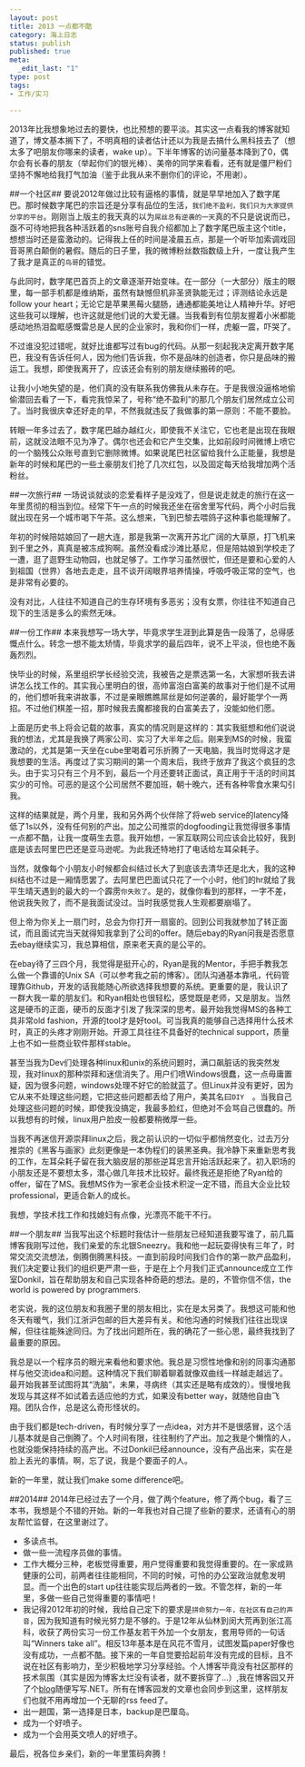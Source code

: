 ```yaml
--- 
layout: post
title: 2013 一点都不酷
category: 海上日志 
status: publish 
published: true
meta: 
  _edit_last: "1"
type: post
tags: 
- 工作/实习

---
```

2013年比我想象地过去的要快，也比预想的要平淡。其实这一点看我的博客就知道了，博文基本搁下了，不明真相的读者估计还以为我是去搞什么黑科技去了（想太多了吧朋友你哪来的读者，wake up）。下半年博客的访问量基本降到了0，偶尔会有长春的朋友（举起你们的银光棒）、美帝的同学来看看，还有就是僵尸粉们坚持不懈地给我打气加油（鉴于此我从来不删你们的评论，不用谢）。

##一个社区##
要说2012年做过比较有逼格的事情，就是早早地加入了数字尾巴。那时候数字尾巴的宗旨还是分享有品位的生活，`我们绝不盈利，我们只为大家提供分享的平台`。刚刚当上版主的我天真的以为`屌丝总有逆袭的一天`真的不只是说说而已，亟不可待地把我各种活跃着的sns账号自我介绍都加上了数字尾巴版主这个title，想想当时还是蛮激动的。记得我上任的时间是凌晨五点，那是一个听毕加索调戏回音哥黑白颠倒的暑假。随后的日子里，我的微博粉丝数指数级上升，一度让我产生了我才是真正的`鸟哥`的错觉。

与此同时，数字尾巴首页上的文章逐渐开始变味。在一部分（一大部分）版主的眼里，每一部手机都是维纳斯，虽然有缺憾但机非圣贤孰能无过；评测结论永远是follow your heart；无论它是苹果黑莓火腿肠，通通都能美地让人精神升华。好吧这些我可以理解，也许这就是他们说的大爱无疆。当我看到有位朋友握着小米都能感动地热泪盈眶感慨雷总是人民的企业家时，我和你们一样，虎躯一震，吓哭了。

不过谁没犯过错呢，就好比谁都写过有bug的代码。从那一刻起我决定离开数字尾巴，我没有告诉任何人，因为他们告诉我，你不是品味的创造者，你只是品味的搬运工。我想，即使我离开了，应该还会有别的朋友继续搬砖的吧。

让我小小地失望的是，他们真的没有联系我仿佛我从未存在。于是我很没逼格地偷偷潜回去看了一下，看完我惊呆了，号称“绝不盈利”的那几个朋友们居然成立公司了。当时我很庆幸还好走的早，不然我就违反了我做事的第一原则：不能不要脸。

转眼一年多过去了，数字尾巴越办越红火，即使我不关注它，它也老是出现在我眼前，这就没法眼不见为净了。偶尔也还会和它产生交集，比如前段时间微博上喷它的一个脑残公众账号直到它删除微博。如果说尾巴社区留给我什么正能量，我想是新年的时候和尾巴的一些土豪朋友们抢了几次红包，以及固定每天给我增加两个活粉丝。

##一次旅行##
一场说谈就谈的恋爱看样子是没戏了，但是说走就走的旅行在这一年里贯彻的相当到位。经常下午一点的时候我还坐在宿舍里写代码，两个小时后我就出现在另一个城市喝下午茶。这么想来，飞到巴黎去喂鸽子这种事也能理解了。

年初的时候陪姑娘回了一趟大连，那是我第一次离开苏北广阔的大草原，打飞机来到千里之外，真真是被冻成狗啊。虽然没看成沙滩比基尼，但是陪姑娘到学校走了一遭，逛了逛野生动物园，也就足够了。工作学习虽然很忙，但还是要和心爱的人到祖国（世界）各地去走走，且不谈开阔眼界培养情操，呼吸呼吸正常的空气，也是非常有必要的。

没有对比，人往往不知道自己的生存环境有多恶劣；没有女票，你往往不知道自己现下的生活是多么的索然无味。

##一份工作##
本来我想写一场大学，毕竟求学生涯到此算是告一段落了，总得感慨点什么。转念一想不能太矫情，毕竟求学的最后四年，说不上平淡，但也绝不轰轰烈烈。

快毕业的时候，系里组织学长经验交流，我被告之是票选第一名，大家想听我去讲讲怎么找工作的。其实我心里明白的很，高帅富泡白富美的故事对于他们是不试用的，他们想听我来讲故事，不过是亲眼瞧瞧屌丝是如何逆袭的，最好能学个一两招。不过他们棋差一招，那时候我去魔都接我的白富美去了，没能如他们愿。

上面是历史书上将会记载的故事，真实的情况则是这样的：其实我挺想和他们说说我的想法，尤其是我换了两家公司、实习了大半年之后。刚来到MS的时候，我蛮激动的，尤其是第一天坐在cube里喝着可乐折腾了一天电脑，我当时觉得这才是我想要的生活。再度过了实习期间的第一个周末后，我终于放弃了我这个疯狂的念头。由于实习只有三个月不到，最后一个月还要转正面试，真正用于干活的时间其实少的可怜。可恶的是这个公司居然不要加班，朝十晚六，还有各种零食水果勾引我。

这样的结果就是，两个月里，我和另外两个伙伴除了将web service的latency降低了1s以外，没有任何别的产出。加之公司推崇的dogfooding让我觉得很多事情一点都不酷，让我一度萌生去意。我开始想，一家互联网公司应该会比较好，我到底是该去阿里巴巴还是亚马逊呢。为此我还特地打了电话给左耳朵耗子。

当然，就像每个小朋友小时候都会纠结过长大了到底该去清华还是北大，我的这种纠结也不过是一厢情愿罢了。去阿里巴巴面试只花了一个小时，他们的hr就给了我平生晴天遇到的最大的一个霹雳`你失败了`。是的，就像你看到的那样，一字不差，他说我失败了，而不是我面试没过。当时我感觉我人生观都要崩塌了。

但上帝为你关上一扇门时，总会为你打开一扇窗的。回到公司我就参加了转正面试，而且面试完当天就得知我拿到了公司的offer。随后ebay的Ryan问我是否愿意去ebay继续实习，我总算相信，原来老天真的是公平的。

在ebay待了三四个月，我觉得是挺开心的，Ryan是我的Mentor，手把手教我怎么做一个靠谱的Unix SA（可以参考我之前的博客）。团队沟通基本靠吼，代码管理靠Github，开发的话我能随心所欲选择我想要的系统。更重要的是，我认识了一群大我一辈的朋友们。和Ryan相处也很轻松，感觉既是老师，又是朋友。当然这是硬币的正面，硬币的反面才引发了我深深的思考。最开始我觉得MS的各种工具非常old fashion，开源的tool才是好tool。可当我真的能够自己选择用什么技术时，真正的头疼才刚刚开始。开源工具往往不具备好的technical support，质量上也不如一些商业软件那样stable。

甚至当我为Dev们处理各种linux和unix的系统问题时，满口飙脏话的我突然发现，我对linux的那种崇拜和迷信消失了。用户们喷Windows很蠢，这一点毋庸置疑，因为很多问题，windows处理不好它的脸就蓝了。但Linux并没有更好，因为它从来不处理这些问题，它把这些问题都丢给了用户，美其名曰`DIY	`。当我自己处理这些问题的时候，即使我没搞定，我最多脸红，但绝对不会骂自己很蠢的。所以我想有的时候，linux用户脸皮一般都要稍微厚一些。

当我不再迷信开源崇拜linux之后，我之前认识的一切似乎都悄然变化，过去万分推崇的《黑客与画家》此刻更像是一本伪程们的装黑圣典。我冷静下来重新思考我的工作，左耳朵耗子留在我大脑皮层的那些逆耳忠言开始活跃起来了。初入职场的小朋友还是不要想太多，潜心做几年技术比较好。最终我还是拒绝了Ryan给的offer，留在了MS。我想MS作为一家老企业技术积淀一定不错，而且大企业比较professional，更适合新人的成长。

我想，学技术找工作和找媳妇有点像，光漂亮不能干不行。

##一个朋友##
当我写出这个标题时我估计一些朋友已经知道我要写谁了，前几篇博客我刚写过他，我们亲爱的东北银Sneezry。我和他一起玩耍得快有三年了，时常交流交流想法，倒腾倒腾黑科技。一直到前段时间我们合作的第一款产品盈利，我们决定要让我们的组织更严肃一些，于是在上个月我们正式announce成立工作室Donkil，旨在帮助朋友和自己实现各种奇葩的想法。是的，不管你信不信，the world is powered by programmers.

老实说，我的这位朋友和我圈子里的朋友相比，实在是太另类了。我想这可能和他冬天有暖气，我们江浙沪包邮的巨大差异有关。和他沟通的时候我们往往出现误解，但往往能殊途同归。为了找出问题所在，我的确花了一些心思，最终我找到了最重要的原因。

我总是以一个程序员的眼光来看他和要求他。我总是习惯性地像和别的同事沟通那样与他交流idea和问题。这种情况下我们聊着聊着就像双曲线一样越走越远了。最开始我甚至试图将其“洗脑”，未果，寻病终（其实还是略有成效的）。慢慢地我发现与其这样不如试着去适应他的方式，如果没有better way，就随他自由飞翔。团队合作，总是这么奇形怪状的。

由于我们都是tech-driven，有时候分享了一点idea，对方并不是很感冒，这个活儿基本就是自己倒腾了。个人时间有限，往往制约了产出。加之我是个懒惰的人，也就没能保持持续的高产出。不过Donkil已经announce，没有产品出来，实在是脸上丢光的事情。啊，忘了说，我是个要面子的人。

新的一年里，就让我们make some difference吧。

##2014##
2014年已经过去了一个月，做了两个feature，修了两个bug，看了三本书，我想是个不错的开始。新的一年我也对自己提了些新的要求，还请有心的朋友帮忙监督，在这里谢过了。

* 多读点书。
* 做一些一流程序员做的事情。
* 工作大概分三种，老板觉得重要，用户觉得重要和我觉得重要的。在一家成熟健康的公司，前两者往往能相同，不同的时候，可怜的办公室政治就愈发明显。而一个出色的start up往往能实现后两者的一致。不管怎样，新的一年里，多做一些自己觉得重要的事情吧！
* 我记得2012年初的时候，我给自己定下的要求是`拼命努力一年，在社区有自己的声音`，因为我知道有时候光努力是不够的。于是12年从仙林到闵大荒再到张江高科，收获了两份实习一份工作基友若干外加一个女朋友，套用导师的一句话叫“Winners take all”。相反13年基本是在风花不雪月，试图发篇paper好像也没有成功，一点都不酷。接下来的一年自觉要拾起前年没有完成的目标，且不说在社区有影响力，至少积极地学习分享经验。个人博客毕竟没有社区那样的技术氛围（其实是因为博客太烂没有读者，就不要拆穿了...）,我在博客园又开了个[blog](http://www.cnblogs.com/rebornix/)随便写写.NET。所有在博客园发的文章也会同步到这里，这样朋友们也就不用再增加一个无聊的rss feed了。
* 出一趟国，第一选择是日本，backup是巴厘岛。
* 成为一个好喷子。
* 成为一个会用英文喷人的好喷子。


最后，祝各位乡亲们，新的一年里策码奔腾！

